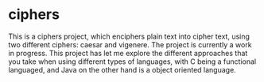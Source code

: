 # ciphers
This is a ciphers project, which enciphers plain text into cipher text, using two different ciphers: caesar and vigenere.
The project is currently a work in progress.
This project has let me explore the different approaches that you take when using different types of languages, with C being a functional languaged, and Java on the other hand is a object oriented language.
